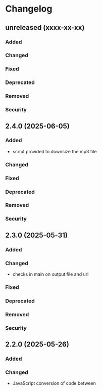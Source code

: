 # Changelog
## unreleased (xxxx-xx-xx)
### Added
### Changed
### Fixed
### Deprecated
### Removed
### Security
## 2.4.0 (2025-06-05)
### Added
- script provided to downsize the mp3 file
### Changed
### Fixed
### Deprecated
### Removed
### Security
## 2.3.0 (2025-05-31)
### Added
### Changed
- checks in main on output file and url
### Fixed
### Deprecated
### Removed
### Security
## 2.2.0 (2025-05-26)
### Added
### Changed
- JavaScript conversion of code between <script> tags to Python dictionary
### Fixed
- regular expression pattern specified
### Deprecated
### Removed
### Security
## 2.1.0 (2024-08-25)
### Added
### Changed
### Fixed
- exit, if download file exists
### Deprecated
### Removed
### Security
## 2.0.0 (2024-08-18)
### Added
### Changed
- scrape script for audioURL and extract via regExp
### Fixed
### Deprecated
### Removed
### Security
